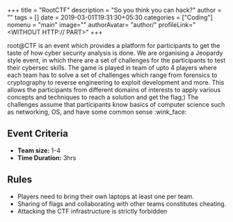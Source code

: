 +++
title = "RootCTF"
description = "So you think you can hack?"
author = ""
tags = []
date = 2019-03-01T19:31:30+05:30
categories = ["Coding"]
nomenu = "main"
image="<BACKGROUND IMAGE FOR YOUR POST>"
authorAvatar= "author/<YOUR AVATAR>"
profileLink="<WITHOUT HTTP:// PART>"
+++

root@CTF is an event which provides a platform for participants to get the taste of how cyber security analysis is done. We are organising a Jeopardy style event, in which there are a set of challenges for the participants to test their cybersec skills. The game is played in team of upto 4 players where each team has to solve a set of challenges which range from forensics to cryptography to reverse engineering to exploit development and more. This allows the participants from different domains of interests to apply various concepts and techniques to reach a solution and get the flag;) The challenges assume that participants know basics of computer science such as networking, OS, and have some common sense :wink_face:

## Event Criteria

- **Team size:** 1-4
- **Time Duration:** 3hrs

## Rules

- Players need to bring their own laptops at least one per team.
- Sharing of flags and collaborating with other teams constitutes cheating.
- Attacking the CTF infrastructure is strictly forbidden

